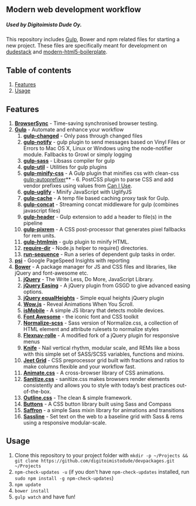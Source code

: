 ## Modern web development workflow
##### Used by Digitoimisto Dude Oy.

This repository includes [Gulp](http://gulpjs.com/), Bower and npm related files for starting a new project. These files are specifically meant for development on [dudestack](https://github.com/ronilaukkarinen/wpstack-rolle) and [modern-html5-boilerplate](https://github.com/ronilaukkarinen/modern-html5-boilerplate).

## Table of contents

1. [Features](#features)
2. [Usage](#usage)

## Features

1. **[BrowserSync](https://github.com/BrowserSync/browser-sync)** - Time-saving synchronised browser testing.
2. **[Gulp](https://github.com/gulpjs/gulp)** - Automate and enhance your workflow
    1. **[gulp-changed](https://github.com/sindresorhus/gulp-changed)** - Only pass through changed files
    2. **[gulp-notify](https://github.com/mikaelbr/gulp-notify)** - gulp plugin to send messages based on Vinyl Files or Errors to Mac OS X, Linux or Windows using the node-notifier module. Fallbacks to Growl or simply logging
    3. **[gulp-sass](https://github.com/dlmanning/gulp-sass)** - Libsass compiler for gulp
    4. **[gulp-util](https://github.com/gulpjs/gulp-util)** - Utilities for gulp plugins
    5. **[gulp-minify-css](https://github.com/jonathanepollack/gulp-minify-css)** - A Gulp plugin that minifies css with clean-css
    [gulp-autoprefixer](https://github.com/sindresorhus/gulp-autoprefixer)** - 6. PostCSS plugin to parse CSS and add vendor prefixes using values from [Can I Use](http://caniuse.com/).
    7. **[gulp-uglify](https://github.com/terinjokes/gulp-uglify)** - Minify JavaScript with UglifyJS
    8. **[gulp-cache](https://github.com/jgable/gulp-cache)** - A temp file based caching proxy task for Gulp.
    9. **[gulp-concat](https://github.com/wearefractal/gulp-concat)** - Streaming concat middleware for gulp (combines javascript files)
    10. **[gulp-header](https://github.com/godaddy/gulp-header)** - Gulp extension to add a header to file(s) in the pipeline
    11. **[gulp-pixrem](https://github.com/gummesson/gulp-pixrem)** - A CSS post-processor that generates pixel fallbacks for rem units.
    12. **[gulp-htmlmin](https://github.com/jonschlinkert/gulp-htmlmin)** - gulp plugin to minify HTML.
    13. **[require-dir](https://github.com/aseemk/requireDir)** - Node.js helper to require() directories.
    14. **[run-sequence](https://github.com/OverZealous/run-sequence)** - Run a series of dependent gulp tasks in order.
3. **[psi](https://github.com/addyosmani/psi)** - Google PageSpeed Insights with reporting
4. **[Bower](http://bower.io)** - A package manager for JS and CSS files and libraries, like jQuery and font-awesome etc.
    1. **[jQuery](https://jquery.com/)** - The Write Less, Do More, JavaScript Library.
    2. **[jQuery Easing](http://gsgd.co.uk/sandbox/jquery/easing/)** - A jQuery plugin from GSGD to give advanced easing options.
    3. **[jQuery equalHeights](https://github.com/mattbanks/jQuery.equalHeights)** - Simple equal heights jQuery plugin 
    4. **[Wow.js](http://mynameismatthieu.com/WOW/)** - Reveal Animations When You Scroll.
    5. **[isMobile](https://github.com/kaimallea/isMobile)** - A simple JS library that detects mobile devices.
    6. **[Font Awesome](http://fortawesome.github.io/Font-Awesome/)** - the iconic font and CSS toolkit
    7. **[Normalize-scss](https://github.com/JohnAlbin/normalize-scss)** - Sass version of Normalize.css, a collection of HTML element and attribute rulesets to normalize styles
    8. **[Flexnav-rolle](https://github.com/ronilaukkarinen/flexnav-rolle)** - A modified fork of a jQuery plugin for responsive menus
    9. **[Knife](https://github.com/Pushplaybang/knife)** - Nail vertical rhythm, modular scale, and REMs like a boss with this simple set of SASS/SCSS variables, functions and mixins.
    10. **[Jeet Grid](http://jeet.gs/)** - CSS preprocessor grid built with fractions and ratios to make columns flexible and your workflow fast.
    11. **[Animate.css](http://daneden.github.io/animate.css/)** - A cross-browser library of CSS animations.
    12. **[Sanitize.css](https://10up.github.io/sanitize.css/)** - sanitize.css makes browsers render elements consistently and allows you to style with today’s best practices out-of-the-box.
    13. **[Outline.css](http://outlinecss.co.uk)** - The clean & simple framework.
    14. **[Buttons](https://github.com/alexwolfe/Buttons)** - A CSS button library built using Sass and Compass
    15. **[Saffron](http://colindresj.github.io/saffron/)** - a simple Sass mixin library for animations and transitions
    16. **[Sassline](https://sassline.com/)** - Set text on the web to a baseline grid with Sass & rems using a responsive modular-scale.

## Usage

1. Clone this repository to your project folder with `mkdir -p ~/Projects && git clone https://github.com/digitoimistodude/devpackages.git ~/Projects`
2. `npm-check-updates -u` (if you don't have `npm-check-updates` installed, run `sudo npm install -g npm-check-updates`)
3. `npm update`
4. `bower install`
5. `gulp watch` and have fun!
